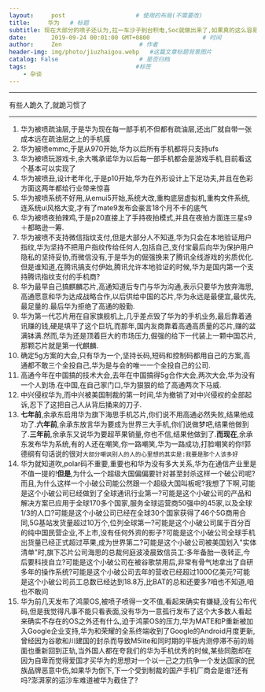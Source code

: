 ```yaml
---
layout:     post                    # 使用的布局(不需要改)
title:     华为   # 标题
subtitle: 现在大部分的喷子还认为,拉一车沙子到台积电,Soc就做出来了,如果真的这么容易,难道Xiaomi Surge 2的沙子全被 HiSiLicon Kirin偷走了不成?  #副标题
date:       2019-09-24 00:01:00 GMT+0800               # 时间
author:     Zen                      # 作者
header-img: img/photo/jiuzhaigou.webp   #这篇文章标题背景图片
catalog: False                       # 是否归档
tags:                               #标签
    - 杂谈
---
```




----

有些人跪久了,就跪习惯了

----
1. 华为被喷疏油层,于是华为现在每一部手机不但都有疏油层,还出厂就自带一张成本远在疏油层之上的手机膜
2. 华为被喷emmc,于是从970开始,华为以后所有手机都将只支持ufs
3. 华为被喷玩游戏卡,余大嘴承诺华为以后每一部手机都会是游戏手机,目前看这个基本可以实现了
4. 华为被喷丑,设计老年化,于是p10开始,华为在外形设计上下足功夫,并且在色彩方面这两年都给行业带来惊喜
5. 华为被喷系统不好用,从emui5开始,系统大改,重构底层虚拟机,重构文件系统,连系统ui风格大变,才有了mate9发布会豪言18个月不卡的底气
6. 华为被喷夜拍辣鸡,于是p20直接上了手持夜拍模式,并且在夜拍方面连三星s9＋都略逊一筹.
7. 华为被喷不支持微信指纹支付,但是大部分人不知道,华为只会在本地验证用户指纹,华为坚持不把用户指纹传给任何人,包括自己,支付宝最后向华为保护用户隐私的坚持妥协,而微信没有,于是华为的倔强换来了腾讯全线游戏的劣质优化.但是谁知道,在腾讯搞支付伊始,腾讯允许本地验证的时候,华为是国内第一个支持腾讯指纹支付的手机商?
8. 华为最早自己搞麒麟芯片,高通知道后专门与华为沟通,表示只要华为放弃海思,高通愿意和华为达成战略合作,以后供给中国的芯片,华为永远是最便宜,最优先,最足量的.最后华为拒绝了高通的殷勤.
9. 华为第一代芯片用在自家旗舰机上,几乎差点毁了华为的手机业务,最后靠着通讯赚的钱,硬是填平了这个巨坑,而那年,国内友商靠着高通高质量的芯片,赚的盆满钵满.然而,华为还是顶着巨大的市场压力,倔强的给下一代装上一颗中国芯片,那颗芯片就是第一代麒麟.
10. 确定5g方案的大会,只有华为一个,坚持长码,短码和控制码都用自己的方案,高通都不敢三个全投自己,华为是与会的唯一一个全投自己的公司.
11. 高通今年在中国搞的技术大会,去年在中国搞得5g合作大会,两次大会,华为没有一个人到场.在中国,在自己家门口,华为狠狠的给了高通两次下马威.
12. 中兴侵权华为,而中兴被美国制裁的第一时间,华为撤销了对中兴侵权的全部起诉,忍下了这把自己人从背后捅来的刀子.
13. **七年前**,余承东启用华为旗下海思手机芯片,你们说不用高通必然失败,结果他成功了.**六年前**,余承东放言华为要成为世界三大手机,你们说做梦吧,结果他做到了.**三年前**,余承东又说华为要超苹果销量,你也不信,结果他做到了.**而现在**,余承东发布华为系统,有的人还在嘲笑,你一路嘲笑,华为一路成功,打脸嘲笑的你!郭德纲有句话说的很对`大部分嘲讽别人的人的心里想的其实是:我要是那个人该多好`
14. 华为就知道吹,polar码不重要,重要也和华为没有多大关系,华为在通信产业里是不值一提的!**但是**,为什么一个超级大国偏偏要针对甚至封杀这样一个破公司呢?而且,为什么这样一个小破公司能公然跟一个超级大国叫板呢?我想了下啊,可能是这个小破公司已经做到了全球通讯行业第一?可能是这个小破公司的产品和解决方案已应用于全球170多个国家,服务全球运营商50强中的45家,以及全球1/3的人口?可能是这个小破公司已经在全球30个国家获得了46个5G商用合同,5G基站发货量超过10万个,位列全球第一?可能是这个小破公司属于百分百的纯中国民营企业,不上市,没有任何外资的影子?可能是这个小破公司全球手机出货量已经正式超过苹果,成为世界第二?可能是这个小破公司被美国划入"实体清单"时,旗下芯片公司海思的总裁何庭波凌晨致信员工:多年备胎一夜转正,今后要科技自立?可能是这个小破公司在被谷歌禁用后,非常有骨气地拿出了自研多年的操作系统?可能是这个小破公司去年的营收已经超过1000亿美元?可能是这个小破公司员工总数已经达到18.8万,比BAT的总和还要多?咱也不知道,咱也不敢问
15. 华为前几天发布了鸿蒙OS,被喷子喷得一文不值,看起来确实有嫌疑,没有公布代码,但是我觉得凡事不能只看表面,没有华为一意孤行发布了这个大多数人看起来确实不存在的OS之外还有什么,迫于鸿蒙OS的压力,华为MATE和P重新被加入Google企业支持,华为和荣耀的全系终端收到了Google的Android月度更新,曾经因为谷歌和川建国的封杀而导致M5lite和同时期的平板内测停滞不前的局面也重新回到正轨,当外国人都在夸我们的华为手机优秀的时候,某些同胞却在因为自卑而觉得爱国才买华为的思想对一个以一己之力抗争一个发达国家的民族品牌恶意中伤,如果华为倒下,下一个受到制裁的国产手机厂商会是谁?还有吗?澎湃家的运沙车难道被华为截住了?
